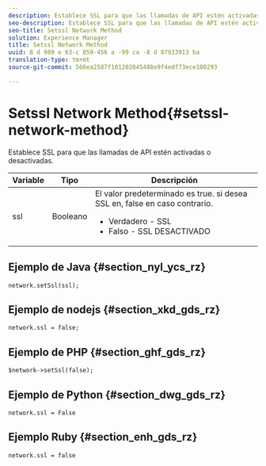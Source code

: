 ```yaml
---
description: Establece SSL para que las llamadas de API estén activadas o desactivadas.
seo-description: Establece SSL para que las llamadas de API estén activadas o desactivadas.
seo-title: Setssl Network Method
solution: Experience Manager
title: Setssl Network Method
uuid: 8 d 989 e 63-c 859-456 a -99 ca -8 d 87933913 ba
translation-type: tm+mt
source-git-commit: 566ea2587f101202045488e9f4edf73ece100293

---
```



# Setssl Network Method{#setssl-network-method}

Establece SSL para que las llamadas de API estén activadas o desactivadas.

| Variable | Tipo | Descripción |
|--- |--- |--- |
| ssl | Booleano | El valor predeterminado es true. si desea SSL en, false en caso contrario. <br><ul><li>Verdadero - SSL </li><li>Falso - SSL DESACTIVADO</li></ul> |

## Ejemplo de Java {#section_nyl_ycs_rz}

```
network.setSsl(ssl); 
```

## Ejemplo de nodejs {#section_xkd_gds_rz}

```
network.ssl = false; 
```

## Ejemplo de PHP {#section_ghf_gds_rz}

```
$network->setSsl(false); 
```

## Ejemplo de Python {#section_dwg_gds_rz}

```
network.ssl = False 
```

## Ejemplo Ruby {#section_enh_gds_rz}

```
network.ssl = false 
```
